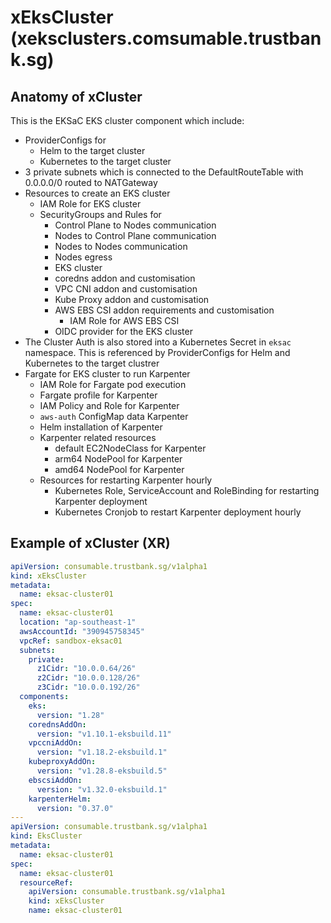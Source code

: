 # xEksCluster (xeksclusters.comsumable.trustbank.sg)

## Anatomy of xCluster
This is the EKSaC EKS cluster component which include:
- ProviderConfigs for
  - Helm to the target cluster
  - Kubernetes to the target cluster
- 3 private subnets which is connected to the DefaultRouteTable with 0.0.0.0/0 routed to NATGateway
- Resources to create an EKS cluster
  - IAM Role for EKS cluster
  - SecurityGroups and Rules for
    - Control Plane to Nodes communication
    - Nodes to Control Plane communication
    - Nodes to Nodes communication
    - Nodes egress
    - EKS cluster
    - coredns addon and customisation
    - VPC CNI addon and customisation
    - Kube Proxy addon and customisation
    - AWS EBS CSI addon requirements and customisation
      - IAM Role for AWS EBS CSI
    - OIDC provider for the EKS cluster
- The Cluster Auth is also stored into a Kubernetes Secret in `eksac` namespace.  This is referenced by ProviderConfigs for Helm and Kubernetes to the target clustrer
- Fargate for EKS cluster to run Karpenter
  - IAM Role for Fargate pod execution
  - Fargate profile for Karpenter
  - IAM Policy and Role for Karpenter
  - `aws-auth` ConfigMap data Karpenter
  - Helm installation of Karpenter
  - Karpenter related resources
    - default EC2NodeClass for Karpenter
    - arm64 NodePool for Karpenter
    - amd64 NodePool for Karpenter
  - Resources for restarting Karpenter hourly
    - Kubernetes Role, ServiceAccount and RoleBinding for restarting Karpenter deployment
    - Kubernetes Cronjob to restart Karpenter deployment hourly

## Example of xCluster (XR)
```yaml
apiVersion: consumable.trustbank.sg/v1alpha1
kind: xEksCluster
metadata:
  name: eksac-cluster01
spec:
  name: eksac-cluster01
  location: "ap-southeast-1"
  awsAccountId: "390945758345"
  vpcRef: sandbox-eksac01
  subnets:
    private:
      z1Cidr: "10.0.0.64/26"
      z2Cidr: "10.0.0.128/26"
      z3Cidr: "10.0.0.192/26"
  components:
    eks:
      version: "1.28"
    corednsAddOn:
      version: "v1.10.1-eksbuild.11"
    vpccniAddOn:
      version: "v1.18.2-eksbuild.1"
    kubeproxyAddOn:
      version: "v1.28.8-eksbuild.5"
    ebscsiAddOn:
      version: "v1.32.0-eksbuild.1"
    karpenterHelm:
      version: "0.37.0"
---
apiVersion: consumable.trustbank.sg/v1alpha1
kind: EksCluster
metadata:
  name: eksac-cluster01
spec:
  name: eksac-cluster01
  resourceRef:
    apiVersion: consumable.trustbank.sg/v1alpha1
    kind: xEksCluster
    name: eksac-cluster01
```